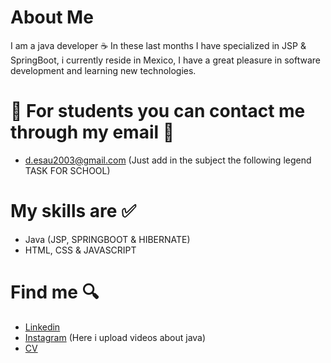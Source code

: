 # About Me 
I am a java developer ☕
In these last months I have specialized in JSP & SpringBoot, i currently reside in Mexico, I have a great pleasure in software development and learning new technologies.

# 📖 For students you can contact me through my email 📖
- d.esau2003@gmail.com
(Just add in the subject the following legend TASK FOR SCHOOL)

# My skills are ✅
- Java (JSP, SPRINGBOOT & HIBERNATE)
- HTML, CSS & JAVASCRIPT

# Find me 🔍
- [Linkedin](https://www.linkedin.com/in/daniel-juarez-7b2098248/)
- [Instagram](https://www.instagram.com/daesjuar03/) (Here i upload videos about java)
- [CV](https://drive.google.com/file/d/1M2nnLphBg_QVgNDfS4fghYJo9oqyjmBj/view?usp=share_link) 
